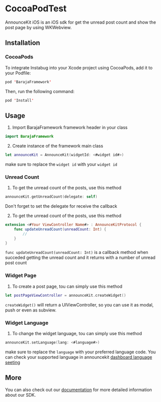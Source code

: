 # CocoaPodTest
AnnounceKit iOS is an iOS sdk for get the unread post count and show the post page by using WKWebview.

## Installation
### CocoaPods
To integrate Instabug into your Xcode project using CocoaPods, add it to your Podfile:
```swift
pod 'BarajaFramework'
```
Then, run the following command:
```swift
pod 'Install'
```

## Usage
1.  Import BarajaFramework framework header in your class
```swift
import BarajaFramework
```
2.  Create instance of the framework main class
```swift
let announceKit = AnnounceKit(widgetId: <#widget id#>)
```
make sure to replace the ```widget id``` with your ```widget id```

### Unread Count
1.  To get the unread count of the posts, use this method
```swift
announceKit.getUnreadCount(delegate: self)
```
Don't forget to set the delegate for receive the callback

2.  To get the unread count of the posts, use this method
```swift
extension <#Your ViewController Name#> : AnnounceKitProtocol {
    func updateUnreadCount(unreadCount: Int) {
        //
    }
}
```
```func updateUnreadCount(unreadCount: Int)``` is a callback method when succeded getting the unread count and it returns with a number of unread post count

### Widget Page
1.  To create a post page, tou can simply use this method
```swift
let postPageViewController = announceKit.createWidget()
```
```createWidget()``` will return a UIViewController, so you can use it as modal, push or even as subview.

### Widget Language
1.  To change the widget language, tou can simply use this method
```swift
announceKit.setLanguage(lang: <#language#>)
```
make sure to replace the ```language``` with your preferred language code. You can check your supported language in announcekit [dashboard language seeting](https://announcekit.app/dashboard/settings/languages)


## More
You can also check out our [documentation](https://announcekit.app/docs) for more detailed information about our SDK.

